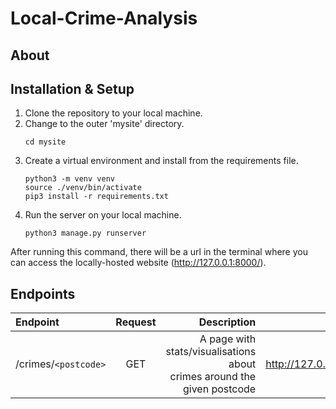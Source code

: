 # Local-Crime-Analysis
## About

## Installation & Setup
1. Clone the repository to your local machine.
2. Change to the outer 'mysite' directory.
   ```
   cd mysite
   ```
3. Create a virtual environment and install from the requirements file.
   ```
   python3 -m venv venv
   source ./venv/bin/activate
   pip3 install -r requirements.txt
   ```
4. Run the server on your local machine.
   ```
   python3 manage.py runserver
   ```
  After running this command, there will be a url in the terminal where you can access the locally-hosted website (http://127.0.0.1:8000/).


## Endpoints
| Endpoint              | Request | Description | Example |
| :---------------- | :------: | ----: | ----: |
| /crimes/`<postcode>`  |   GET   | A page with stats/visualisations about<br>crimes around the given postcode | http://127.0.0.1:8000/crimes/N1C4AX/ |
